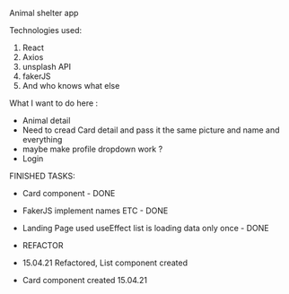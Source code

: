 Animal shelter app

Technologies used:
1. React
2. Axios
3. unsplash API
4. fakerJS
5. And who knows what else

What I want to do here :

- Animal detail
- Need to cread Card detail and pass it the same picture and name and everything
- maybe make profile dropdown work ?
- Login

FINISHED TASKS:
- Card component - DONE 
- FakerJS implement names ETC - DONE
- Landing Page used useEffect list is loading data only once - DONE



- REFACTOR
- 15.04.21 Refactored, List component created 
- Card component created 15.04.21